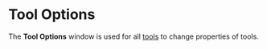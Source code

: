 # Tool Options

The **Tool Options** window is used for all [tools](/tools/intro.md) to change properties of tools. 